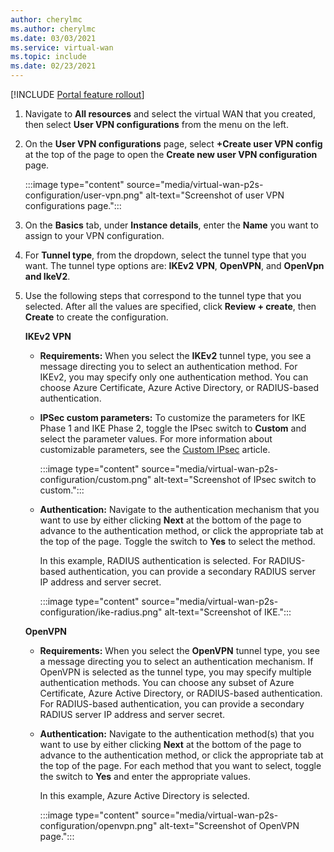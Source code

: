 ```yaml
---
author: cherylmc
ms.author: cherylmc
ms.date: 03/03/2021
ms.service: virtual-wan
ms.topic: include
ms.date: 02/23/2021
---
```


[!INCLUDE [Portal feature rollout](virtual-wan-portal-feature-rollout.md)]

1. Navigate to **All resources** and select the virtual WAN that you created, then select **User VPN configurations** from the menu on the left.
1. On the **User VPN configurations** page, select **+Create user VPN config** at the top of the page to open the **Create new user VPN configuration** page.

   :::image type="content" source="media/virtual-wan-p2s-configuration/user-vpn.png" alt-text="Screenshot of user VPN configurations page.":::

1. On the **Basics** tab, under **Instance details**, enter the **Name** you want to assign to your VPN configuration.
1. For **Tunnel type**, from the dropdown, select the tunnel type that you want. The tunnel type options are: **IKEv2 VPN**, **OpenVPN**, and **OpenVpn and IkeV2**.
1. Use the following steps that correspond to the tunnel type that you selected. After all the values are specified, click **Review + create**, then **Create** to create the configuration.

   **IKEv2 VPN**

   * **Requirements:** When you select the **IKEv2** tunnel type, you see a message directing you to select an authentication method. For IKEv2, you may specify only one authentication method. You can choose Azure Certificate, Azure Active Directory, or RADIUS-based authentication.

   * **IPSec custom parameters:** To customize the parameters for IKE Phase 1 and IKE Phase 2, toggle the IPsec switch to **Custom** and select the parameter values. For more information about customizable parameters, see the [Custom IPsec](../articles/virtual-wan/point-to-site-ipsec.md) article.

     :::image type="content" source="media/virtual-wan-p2s-configuration/custom.png" alt-text="Screenshot of IPsec switch to custom.":::

   * **Authentication:** Navigate to the authentication mechanism that you want to use by either clicking **Next** at the bottom of the page to advance to the authentication method, or click the appropriate tab at the top of the page. Toggle the switch to **Yes** to select the method.

     In this example, RADIUS authentication is selected. For RADIUS-based authentication, you can provide a secondary RADIUS server IP address and server secret.

     :::image type="content" source="media/virtual-wan-p2s-configuration/ike-radius.png" alt-text="Screenshot of IKE.":::

   **OpenVPN**

   * **Requirements:** When you select the **OpenVPN** tunnel type, you see a message directing you to select an authentication mechanism. If OpenVPN is selected as the tunnel type, you may specify multiple authentication methods. You can choose any subset of Azure Certificate, Azure Active Directory, or RADIUS-based authentication. For RADIUS-based authentication, you can provide a secondary RADIUS server IP address and server secret.

   * **Authentication:** Navigate to the authentication method(s) that you want to use by either clicking **Next** at the bottom of the page to advance to the authentication method, or click the appropriate tab at the top of the page.
   For each method that you want to select, toggle the switch to **Yes** and enter the appropriate values.

     In this example, Azure Active Directory is selected.

     :::image type="content" source="media/virtual-wan-p2s-configuration/openvpn.png" alt-text="Screenshot of OpenVPN page.":::
